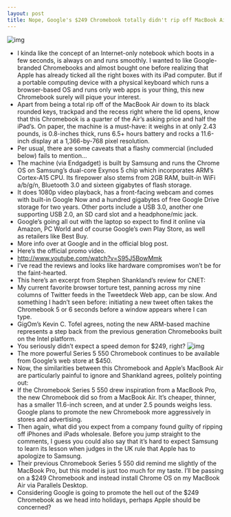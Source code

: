 ```yaml
---
layout: post
title: Nope, Google's $249 Chromebook totally didn't rip off MacBook Air wholesale
---
```

![img](http://media.idownloadblog.com/wp-content/uploads/2012/10/Google-Chromebook-11.6-inch.jpg)
* I kinda like the concept of an Internet-only notebook which boots in a few seconds, is always on and runs smoothly. I wanted to like Google-branded Chromebooks and almost bought one before realizing that Apple has already ticked all the right boxes with its iPad computer. But if a portable computing device with a physical keyboard which runs a browser-based OS and runs only web apps is your thing, this new Chromebook surely will pique your interest.
* Apart from being a total rip off of the MacBook Air down to its black rounded keys, trackpad and the recess right where the lid opens, know that this Chromebook is a quarter of the Air’s asking price and half the iPad’s. On paper, the machine is a must-have: it weighs in at only 2.43 pounds, is 0.8-inches thick, runs 6.5+ hours battery and rocks a 11.6-inch display at a 1,366-by-768 pixel resolution.
* Per usual, there are some caveats that a flashy commercial (included below) fails to mention…
* The machine (via Endgadget) is built by Samsung and runs the Chrome OS on Samsung’s dual-core Exynos 5 chip which incorporates ARM’s Cortex-A15 CPU. Its firepower also stems from 2GB RAM, built-in WiFi a/b/g/n, Bluetooth 3.0 and sixteen gigabytes of flash storage.
* It does 1080p video playback, has a front-facing webcam and comes with built-in Google Now and a hundred gigabytes of free Google Drive storage for two years. Other ports include a USB 3.0, another one supporting USB 2.0, an SD card slot and a headphone/mic jack.
* Google’s going all out with the laptop so expect to find it online via Amazon, PC World and of course Google’s own Play Store, as well as retailers like Best Buy.
* More info over at Google and in the official blog post.
* Here’s the official promo video.
* http://www.youtube.com/watch?v=S95J5BowMmk
* I’ve read the reviews and looks like hardware compromises won’t be for the faint-hearted.
* This here’s an excerpt from Stephen Shankland’s review for CNET:
* My current favorite browser torture test, panning across my nine columns of Twitter feeds in the Tweetdeck Web app, can be slow. And something I hadn’t seen before: initiating a new tweet often takes the Chromebook 5 or 6 seconds before a window appears where I can type. 
* GigOm’s Kevin C. Tofel agrees, noting the new ARM-based machine represents a step back from the previous generation Chromebooks built on the Intel platform.
* You seriously didn’t expect a speed demon for $249, right?
![img](http://media.idownloadblog.com/wp-content/uploads/2012/10/Google-Chromebook-11.6-inch-profile.jpg)
* The more powerful Series 5 550 Chromebook continues to be available from Google’s web store at $450.
* Now, the similarities between this Chromebook and Apple’s MacBook Air are particularly painful to ignore and Shankland agrees, politely pointing out:
* If the Chromebook Series 5 550 drew inspiration from a MacBook Pro, the new Chromebook did so from a MacBook Air. It’s cheaper, thinner, has a smaller 11.6-inch screen, and at under 2.5 pounds weighs less. Google plans to promote the new Chromebook more aggressively in stores and advertising.
* Then again, what did you expect from a company found guilty of ripping off iPhones and iPads wholesale. Before you jump straight to the comments, I guess you could also say that it’s hard to expect Samsung to learn its lesson when judges in the UK rule that Apple has to apologize to Samsung.
* Their previous Chromebook Series 5 550 did remind me slightly of the MacBook Pro, but this model is just too much for my taste. I’ll be passing on a $249 Chromebook and instead install Chrome OS on my MacBook Air via Parallels Desktop.
* Considering Google is going to promote the hell out of the $249 Chromebook as we head into holidays, perhaps Apple should be concerned?

